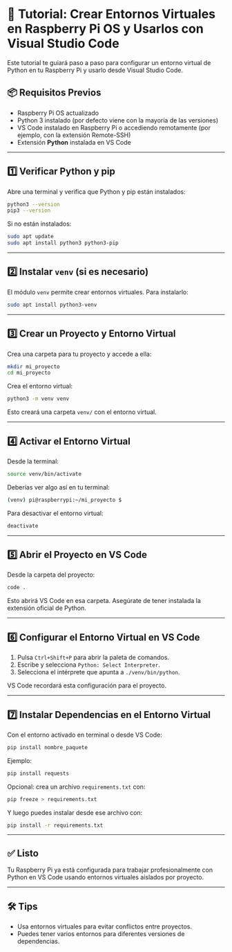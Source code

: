 # 🐍 Tutorial: Crear Entornos Virtuales en Raspberry Pi OS y Usarlos con Visual Studio Code

Este tutorial te guiará paso a paso para configurar un entorno virtual de Python en tu Raspberry Pi y usarlo desde Visual Studio Code.

## 📦 Requisitos Previos

- Raspberry Pi OS actualizado
- Python 3 instalado (por defecto viene con la mayoría de las versiones)
- VS Code instalado en Raspberry Pi o accediendo remotamente (por ejemplo, con la extensión Remote-SSH)
- Extensión **Python** instalada en VS Code

---

## 1️⃣ Verificar Python y pip

Abre una terminal y verifica que Python y pip están instalados:

```bash
python3 --version
pip3 --version
```

Si no están instalados:

```bash
sudo apt update
sudo apt install python3 python3-pip
```

---

## 2️⃣ Instalar `venv` (si es necesario)

El módulo `venv` permite crear entornos virtuales. Para instalarlo:

```bash
sudo apt install python3-venv
```

---

## 3️⃣ Crear un Proyecto y Entorno Virtual

Crea una carpeta para tu proyecto y accede a ella:

```bash
mkdir mi_proyecto
cd mi_proyecto
```

Crea el entorno virtual:

```bash
python3 -m venv venv
```

Esto creará una carpeta `venv/` con el entorno virtual.

---

## 4️⃣ Activar el Entorno Virtual

Desde la terminal:

```bash
source venv/bin/activate
```

Deberías ver algo así en tu terminal:

```bash
(venv) pi@raspberrypi:~/mi_proyecto $
```

Para desactivar el entorno virtual:

```bash
deactivate
```

---

## 5️⃣ Abrir el Proyecto en VS Code

Desde la carpeta del proyecto:

```bash
code .
```

Esto abrirá VS Code en esa carpeta. Asegúrate de tener instalada la extensión oficial de Python.

---

## 6️⃣ Configurar el Entorno Virtual en VS Code

1. Pulsa `Ctrl+Shift+P` para abrir la paleta de comandos.
2. Escribe y selecciona `Python: Select Interpreter`.
3. Selecciona el intérprete que apunta a `./venv/bin/python`.

VS Code recordará esta configuración para el proyecto.

---

## 7️⃣ Instalar Dependencias en el Entorno Virtual

Con el entorno activado en terminal o desde VS Code:

```bash
pip install nombre_paquete
```

Ejemplo:

```bash
pip install requests
```

Opcional: crea un archivo `requirements.txt` con:

```bash
pip freeze > requirements.txt
```

Y luego puedes instalar desde ese archivo con:

```bash
pip install -r requirements.txt
```

---

## ✅ Listo

Tu Raspberry Pi ya está configurada para trabajar profesionalmente con Python en VS Code usando entornos virtuales aislados por proyecto.

---

## 🛠️ Tips

- Usa entornos virtuales para evitar conflictos entre proyectos.
- Puedes tener varios entornos para diferentes versiones de dependencias.
